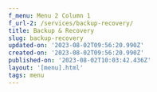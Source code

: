 ```yaml
---
f_menu: Menu 2 Column 1
f_url-2: /services/backup-recovery/
title: Backup & Recovery
slug: backup-recovery
updated-on: '2023-08-02T09:56:20.990Z'
created-on: '2023-08-02T09:56:20.990Z'
published-on: '2023-08-02T10:03:42.436Z'
layout: '[menu].html'
tags: menu
---
```



